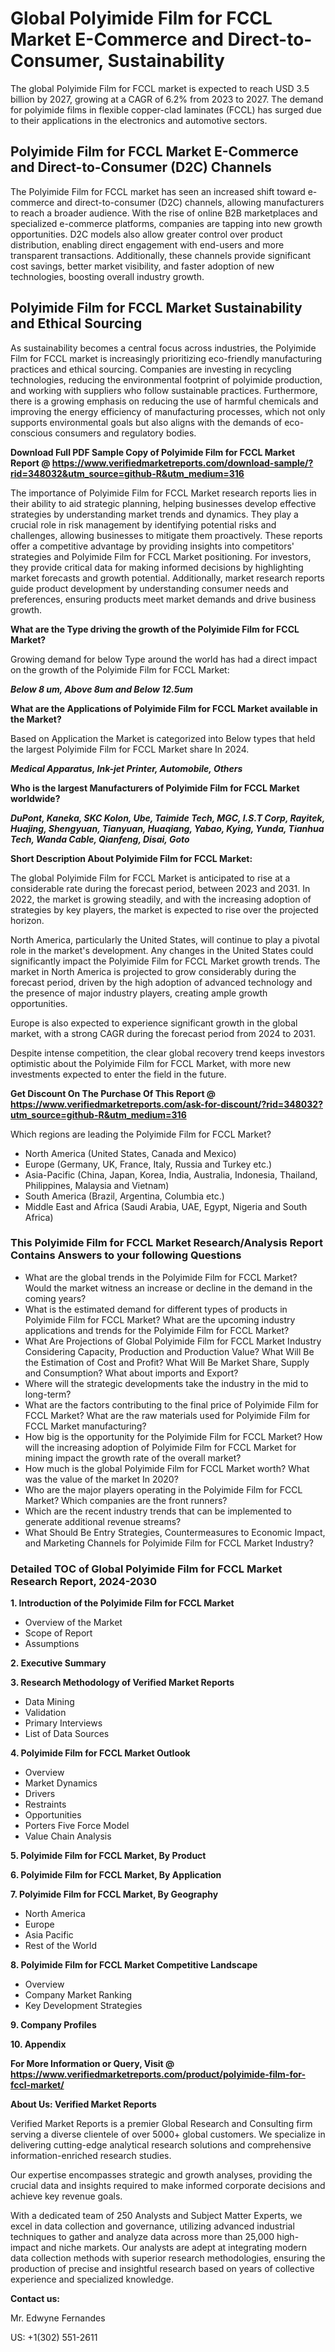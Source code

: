 <h1>Global Polyimide Film for FCCL Market E-Commerce and Direct-to-Consumer, Sustainability</h1><p class=""><p>The global Polyimide Film for FCCL market is expected to reach USD 3.5 billion by 2027, growing at a CAGR of 6.2% from 2023 to 2027. The demand for polyimide films in flexible copper-clad laminates (FCCL) has surged due to their applications in the electronics and automotive sectors.</p><h2>Polyimide Film for FCCL Market E-Commerce and Direct-to-Consumer (D2C) Channels</h2><p>The Polyimide Film for FCCL market has seen an increased shift toward e-commerce and direct-to-consumer (D2C) channels, allowing manufacturers to reach a broader audience. With the rise of online B2B marketplaces and specialized e-commerce platforms, companies are tapping into new growth opportunities. D2C models also allow greater control over product distribution, enabling direct engagement with end-users and more transparent transactions. Additionally, these channels provide significant cost savings, better market visibility, and faster adoption of new technologies, boosting overall industry growth.</p><h2>Polyimide Film for FCCL Market Sustainability and Ethical Sourcing</h2><p>As sustainability becomes a central focus across industries, the Polyimide Film for FCCL market is increasingly prioritizing eco-friendly manufacturing practices and ethical sourcing. Companies are investing in recycling technologies, reducing the environmental footprint of polyimide production, and working with suppliers who follow sustainable practices. Furthermore, there is a growing emphasis on reducing the use of harmful chemicals and improving the energy efficiency of manufacturing processes, which not only supports environmental goals but also aligns with the demands of eco-conscious consumers and regulatory bodies.</p></p><p class=""><strong>Download Full PDF Sample Copy of Polyimide Film for FCCL Market Report @ <a href="https://www.verifiedmarketreports.com/download-sample/?rid=348032&utm_source=github-R&utm_medium=316" target="_blank">https://www.verifiedmarketreports.com/download-sample/?rid=348032&utm_source=github-R&utm_medium=316</a></strong></p><p>The importance of&nbsp;Polyimide Film for FCCL Market research reports lies in their ability to aid strategic planning, helping businesses develop effective strategies by understanding market trends and dynamics. They play a crucial role in risk management by identifying potential risks and challenges, allowing businesses to mitigate them proactively. These reports offer a competitive advantage by providing insights into competitors' strategies and Polyimide Film for FCCL Market positioning. For investors, they provide critical data for making informed decisions by highlighting market forecasts and growth potential. Additionally, market research reports guide product development by understanding consumer needs and preferences, ensuring products meet market demands and drive business growth.</p><p><strong>What are the&nbsp;Type driving the growth of the Polyimide Film for FCCL Market?</strong></p><p id="" class="">Growing demand for below Type around the world has had a direct impact on the growth of the Polyimide Film for FCCL Market:</p><p class=""><em><strong>Below 8 um, Above 8um and Below 12.5um</strong></em></p><p class=""><strong>What are the&nbsp;Applications&nbsp;of Polyimide Film for FCCL Market available in the Market?</strong></p><p id="" class="">Based on Application the Market is categorized into Below types that held the largest Polyimide Film for FCCL Market share In 2024.</p><p class=""><em><strong>Medical Apparatus, Ink-jet Printer, Automobile, Others</strong></em></p><p class=""><strong>Who is the largest Manufacturers of Polyimide Film for FCCL Market worldwide?</strong></p><p><em><strong>DuPont, Kaneka, SKC Kolon, Ube, Taimide Tech, MGC, I.S.T Corp, Rayitek, Huajing, Shengyuan, Tianyuan, Huaqiang, Yabao, Kying, Yunda, Tianhua Tech, Wanda Cable, Qianfeng, Disai, Goto</strong></em></p><p id="" class=""><strong>Short Description About Polyimide Film for FCCL Market:</strong></p><p>The global Polyimide Film for FCCL Market is anticipated to rise at a considerable rate during the forecast period, between 2023 and 2031. In 2022, the market is growing steadily, and with the increasing adoption of strategies by key players, the market is expected to rise over the projected horizon.</p><p>North America, particularly the United States, will continue to play a pivotal role in the market's development. Any changes in the United States could significantly impact the Polyimide Film for FCCL Market growth trends. The market in North America is projected to grow considerably during the forecast period, driven by the high adoption of advanced technology and the presence of major industry players, creating ample growth opportunities.</p><p>Europe is also expected to experience significant growth in the global market, with a strong CAGR during the forecast period from 2024 to 2031.</p><p>Despite intense competition, the clear global recovery trend keeps investors optimistic about the Polyimide Film for FCCL Market, with more new investments expected to enter the field in the future.</p><p id="" class=""><strong>Get Discount On The Purchase Of This Report @ <a href="https://www.verifiedmarketreports.com/ask-for-discount/?rid=348032?utm_source=github-R&utm_medium=316" target="_blank">https://www.verifiedmarketreports.com/ask-for-discount/?rid=348032?utm_source=github-R&utm_medium=316</a></strong></p><p class="">Which regions are leading the Polyimide Film for FCCL Market?</p><ul><li>North America (United States, Canada and Mexico)</li><li>Europe (Germany, UK, France, Italy, Russia and Turkey etc.)</li><li>Asia-Pacific (China, Japan, Korea, India, Australia, Indonesia, Thailand, Philippines, Malaysia and Vietnam)</li><li>South America (Brazil, Argentina, Columbia etc.)</li><li>Middle East and Africa (Saudi Arabia, UAE, Egypt, Nigeria and South Africa)</li></ul><h3 id="" class="">This Polyimide Film for FCCL Market Research/Analysis Report Contains Answers to your following Questions</h3><ul><li>What are the global trends in the Polyimide Film for FCCL Market? Would the market witness an increase or decline in the demand in the coming years?</li><li>What is the estimated demand for different types of products in Polyimide Film for FCCL Market? What are the upcoming industry applications and trends for the Polyimide Film for FCCL Market?</li><li>What Are Projections of Global Polyimide Film for FCCL Market Industry Considering Capacity, Production and Production Value? What Will Be the Estimation of Cost and Profit? What Will Be Market Share, Supply and Consumption? What about imports and Export?</li><li>Where will the strategic developments take the industry in the mid to long-term?</li><li>What are the factors contributing to the final price of Polyimide Film for FCCL Market? What are the raw materials used for Polyimide Film for FCCL Market manufacturing?</li><li>How big is the opportunity for the Polyimide Film for FCCL Market? How will the increasing adoption of Polyimide Film for FCCL Market for mining impact the growth rate of the overall market?</li><li>How much is the global Polyimide Film for FCCL Market worth? What was the value of the market In 2020?</li><li>Who are the major players operating in the Polyimide Film for FCCL Market? Which companies are the front runners?</li><li>Which are the recent industry trends that can be implemented to generate additional revenue streams?</li><li>What Should Be Entry Strategies, Countermeasures to Economic Impact, and Marketing Channels for Polyimide Film for FCCL Market Industry?</li></ul><h3 id="" class="">Detailed TOC of Global Polyimide Film for FCCL Market Research Report, 2024-2030</h3><p id="" class=""><strong>1. Introduction of the Polyimide Film for FCCL Market</strong></p><ul><li>Overview of the Market</li><li>Scope of Report</li><li>Assumptions</li></ul><p id="" class=""><strong>2. Executive Summary</strong></p><p id="" class=""><strong>3. Research Methodology of Verified Market Reports</strong></p><ul><li>Data Mining</li><li>Validation</li><li>Primary Interviews</li><li>List of Data Sources</li></ul><p id="" class=""><strong>4. Polyimide Film for FCCL Market Outlook</strong></p><ul><li>Overview</li><li>Market Dynamics</li><li>Drivers</li><li>Restraints</li><li>Opportunities</li><li>Porters Five Force Model</li><li>Value Chain Analysis</li></ul><p id="" class=""><strong>5. Polyimide Film for FCCL Market, By Product</strong></p><p id="" class=""><strong>6. Polyimide Film for FCCL Market, By Application</strong></p><p id="" class=""><strong>7. Polyimide Film for FCCL Market, By Geography</strong></p><ul><li>North America</li><li>Europe</li><li>Asia Pacific</li><li>Rest of the World</li></ul><p id="" class=""><strong>8. Polyimide Film for FCCL Market Competitive Landscape</strong></p><ul><li>Overview</li><li>Company Market Ranking</li><li>Key Development Strategies</li></ul><p id="" class=""><strong>9. Company Profiles</strong></p><p id="" class=""><strong>10. Appendix</strong></p><p id="" class=""><strong>For More Information or Query, Visit @ <a href="https://www.verifiedmarketreports.com/product/polyimide-film-for-fccl-market/" target="_blank">https://www.verifiedmarketreports.com/product/polyimide-film-for-fccl-market/</a></strong></p><p id="" class=""><strong>About Us: Verified Market Reports</strong></p><p id="" class="">Verified Market Reports is a premier Global Research and Consulting firm serving a diverse clientele of over 5000+ global customers. We specialize in delivering cutting-edge analytical research solutions and comprehensive information-enriched research studies.</p><p id="" class="">Our expertise encompasses strategic and growth analyses, providing the crucial data and insights required to make informed corporate decisions and achieve key revenue goals.</p><p id="" class="">With a dedicated team of 250 Analysts and Subject Matter Experts, we excel in data collection and governance, utilizing advanced industrial techniques to gather and analyze data across more than 25,000 high-impact and niche markets. Our analysts are adept at integrating modern data collection methods with superior research methodologies, ensuring the production of precise and insightful research based on years of collective experience and specialized knowledge.</p><p id="" class=""><strong>Contact us:</strong></p><p id="" class="">Mr. Edwyne Fernandes</p><p id="" class="">US: +1(302) 551-2611</p>